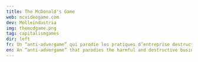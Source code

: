 ```yaml
---
title: The McDonald's Game
web: mcvideogame.com
dev: Molleindustria
img: themcdgame.png
tag: capitalismgames
dir: left
fr: Un “anti-advergame” qui parodie les pratiques d’entreprise destructives du géant de la corporation, McDonald’s. Soudoyez les fonctionnaires publics, démolissez des villages et des forêts. Pompez votre bétail aux hormones, manipulez des enfants, et épuisez vos employés au travail, tout au nom du profit.
en: An “anti-advergame” that parodies the harmful and destructive business practices of corporate giant, McDonald’s. Bribe public officials, demolish villages and rainforests, pump livestock with hormones, manipulate children, and work your employees to the bone, all in the name of profit.
---
```

